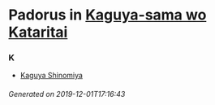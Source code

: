 # Padorus in [Kaguya-sama wo Kataritai](https://myanimelist.net/manga/114872/Kaguya-sama_wo_Kataritai)

### K
* [Kaguya Shinomiya](https://github.com/shadow578/Project-Padoru/blob/master/table-of-contents/characters/KaguyaShinomiya.md)

###### Generated on 2019-12-01T17:16:43
